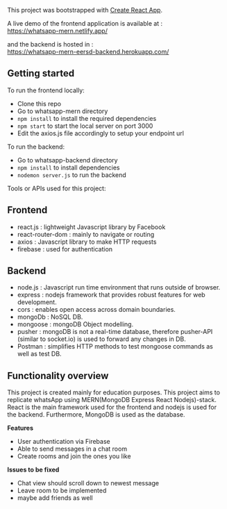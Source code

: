 This project was bootstrapped with  [Create React App](https://github.com/facebook/create-react-app).

A live demo of the frontend application is available at :  
https://whatsapp-mern.netlify.app/

and the backend is hosted in :  
https://whatsapp-mern-eersd-backend.herokuapp.com/

## Getting started

To run the frontend locally:

- Clone this repo
- Go to whatsapp-mern directory
- `npm install` to install the required dependencies
- `npm start` to start the local server on port 3000
- Edit the axios.js file accordingly to setup your endpoint url

To run the backend:
- Go to whatsapp-backend directory
- `npm install` to install dependencies
- `nodemon server.js` to run the backend

Tools or APIs used for this project:
## Frontend
  - react.js : lightweight Javascript library by Facebook
  - react-router-dom : mainly to navigate or routing
  - axios : Javascript library to make HTTP requests
  - firebase : used for authentication


## Backend 
  - node.js : Javascript run time environment that runs outside of browser.
  - express : nodejs framework that provides robust features for web development.
  - cors : enables open access across domain boundaries.
  - mongoDb : NoSQL DB.
  - mongoose : mongoDB Object modelling.
  - pusher : mongoDB is not a real-time database, therefore pusher-API (similar to socket.io) is used to forward any changes in DB. 
  - Postman : simplifies HTTP methods to test mongoose commands as well as test DB.


## Functionality overview

This project is created mainly for education purposes. This project aims to replicate whatsApp using MERN(MongoDB Express React Nodejs)-stack. React is the main framework used for the frontend and nodejs is used for the backend. Furthermore, MongoDB is used as the database. 

**Features**

- User authentication via Firebase
- Able to send messages in a chat room
- Create rooms and join the ones you like

**Issues to be fixed**

- Chat view should scroll down to newest message
- Leave room to be implemented
- maybe add friends as well
